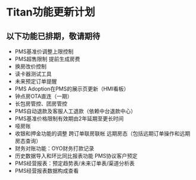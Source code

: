 # Titan功能更新计划

## 以下功能已排期，敬请期待

* PMS基准价调整上限控制
* PMS超售限制 提前生成房费
* 换房改价控制
* 读卡器测试工具
* 未来预定订单提醒
* PMS Adoption在PMS的展示页更新（HMI看板）
* 钟点房OTA直连（一期）
* 长包房管控、团房管控
* PMS自动退款及客服人工退款（依赖中台退款中心）
* PMS基准价格限制有效期由2年延期至更长时间
* 哑房账
* 收银和押金功能的调整 跨订单联房联帐 远期房态（包括远期订单操作和远期房态查询）
* 财务对账功能：OYO财务打款记录
* 历史数据导入和环比同比报表功能 PMS协议客户预定
* PMS经营报表：预定趋势表/未来订单表/渠道分析表
* PMS经营报表数据构成查看

